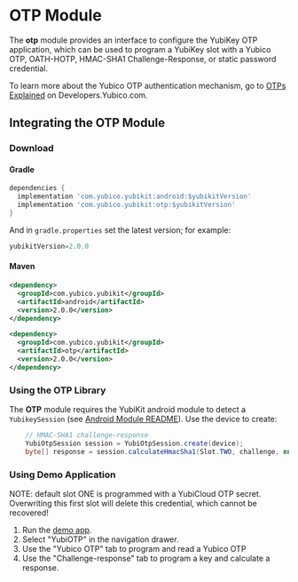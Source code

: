 # OTP Module
The **otp** module provides an interface to configure the YubiKey OTP application,
which can be used to program a YubiKey slot with a Yubico OTP, OATH-HOTP,
HMAC-SHA1 Challenge-Response, or static password credential.

To learn more about the Yubico OTP authentication mechanism, go to [OTPs Explained](https://developers.yubico.com/OTP/OTPs_Explained.html) on Developers.Yubico.com.

## Integrating the OTP Module <a name="integration_steps"></a>
### Download
#### Gradle

```gradle
dependencies {
  implementation 'com.yubico.yubikit:android:$yubikitVersion'
  implementation 'com.yubico.yubikit:otp:$yubikitVersion'
}
```
And in `gradle.properties` set the latest version; for example:
```gradle
yubikitVersion=2.0.0
```
#### Maven
```xml
<dependency>
  <groupId>com.yubico.yubikit</groupId>
  <artifactId>android</artifactId>
  <version>2.0.0</version>
</dependency>

<dependency>
  <groupId>com.yubico.yubikit</groupId>
  <artifactId>otp</artifactId>
  <version>2.0.0</version>
</dependency>
```
### Using the OTP Library <a name="using_lib"></a>
The **OTP** module requires the YubiKit android module to detect a
`YubikeySession` (see [Android Module README](../android/README.md)). Use the
device to create:

```java
    // HMAC-SHA1 challenge-response
    YubiOtpSession session = YubiOtpSession.create(device);
    byte[] response = session.calculateHmacSha1(Slot.TWO, challenge, null);
```

### Using Demo Application <a name="using_demo"></a>
NOTE: default slot ONE is programmed with a YubiCloud OTP secret. Overwriting
this first slot will delete this credential, which cannot be recovered!


1. Run the [demo app](../YubikitDemo).
2. Select "YubiOTP" in the navigation drawer.
3. Use the "Yubico OTP" tab to program and read a Yubico OTP
4. Use the "Challenge-response" tab to program a key and calculate a response.
